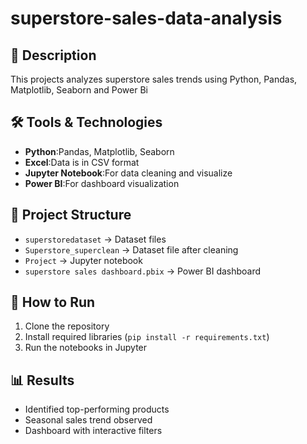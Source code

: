 # superstore-sales-data-analysis

## 📌 Description
This projects analyzes superstore sales trends using Python, Pandas, Matplotlib, Seaborn and Power Bi 

## 🛠️ Tools & Technologies
- **Python**:Pandas, Matplotlib, Seaborn
- **Excel**:Data is in CSV format
- **Jupyter Notebook**:For data cleaning and visualize
- **Power BI**:For dashboard visualization

## 📂 Project Structure
- `superstoredataset` → Dataset files
- `Superstore_superclean` → Dataset file after cleaning
- `Project` → Jupyter notebook
- `superstore sales dashboard.pbix` → Power BI dashboard

## 🚀 How to Run
1. Clone the repository  
2. Install required libraries (`pip install -r requirements.txt`)  
3. Run the notebooks in Jupyter  

## 📊 Results
- Identified top-performing products
- Seasonal sales trend observed
- Dashboard with interactive filters
